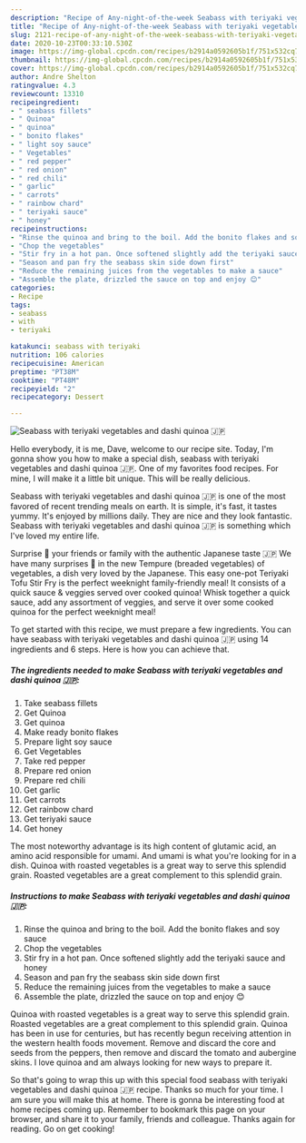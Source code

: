 ```yaml
---
description: "Recipe of Any-night-of-the-week Seabass with teriyaki vegetables and dashi quinoa 🇯🇵"
title: "Recipe of Any-night-of-the-week Seabass with teriyaki vegetables and dashi quinoa 🇯🇵"
slug: 2121-recipe-of-any-night-of-the-week-seabass-with-teriyaki-vegetables-and-dashi-quinoa
date: 2020-10-23T00:33:10.530Z
image: https://img-global.cpcdn.com/recipes/b2914a0592605b1f/751x532cq70/seabass-with-teriyaki-vegetables-and-dashi-quinoa-🇯🇵-recipe-main-photo.jpg
thumbnail: https://img-global.cpcdn.com/recipes/b2914a0592605b1f/751x532cq70/seabass-with-teriyaki-vegetables-and-dashi-quinoa-🇯🇵-recipe-main-photo.jpg
cover: https://img-global.cpcdn.com/recipes/b2914a0592605b1f/751x532cq70/seabass-with-teriyaki-vegetables-and-dashi-quinoa-🇯🇵-recipe-main-photo.jpg
author: Andre Shelton
ratingvalue: 4.3
reviewcount: 13310
recipeingredient:
- " seabass fillets"
- " Quinoa"
- " quinoa"
- " bonito flakes"
- " light soy sauce"
- " Vegetables"
- " red pepper"
- " red onion"
- " red chili"
- " garlic"
- " carrots"
- " rainbow chard"
- " teriyaki sauce"
- " honey"
recipeinstructions:
- "Rinse the quinoa and bring to the boil. Add the bonito flakes and soy sauce"
- "Chop the vegetables"
- "Stir fry in a hot pan. Once softened slightly add the teriyaki sauce and honey"
- "Season and pan fry the seabass skin side down first"
- "Reduce the remaining juices from the vegetables to make a sauce"
- "Assemble the plate, drizzled the sauce on top and enjoy 😊"
categories:
- Recipe
tags:
- seabass
- with
- teriyaki

katakunci: seabass with teriyaki 
nutrition: 106 calories
recipecuisine: American
preptime: "PT38M"
cooktime: "PT48M"
recipeyield: "2"
recipecategory: Dessert

---
```



![Seabass with teriyaki vegetables and dashi quinoa 🇯🇵](https://img-global.cpcdn.com/recipes/b2914a0592605b1f/751x532cq70/seabass-with-teriyaki-vegetables-and-dashi-quinoa-🇯🇵-recipe-main-photo.jpg)

Hello everybody, it is me, Dave, welcome to our recipe site. Today, I'm gonna show you how to make a special dish, seabass with teriyaki vegetables and dashi quinoa 🇯🇵. One of my favorites food recipes. For mine, I will make it a little bit unique. This will be really delicious.

Seabass with teriyaki vegetables and dashi quinoa 🇯🇵 is one of the most favored of recent trending meals on earth. It is simple, it's fast, it tastes yummy. It's enjoyed by millions daily. They are nice and they look fantastic. Seabass with teriyaki vegetables and dashi quinoa 🇯🇵 is something which I've loved my entire life.

Surprise 🥳 your friends or family with the authentic Japanese taste 🇯🇵 We have many surprises 🎊 in the new Tempure (breaded vegetables) of vegetables, a dish very loved by the Japanese. This easy one-pot Teriyaki Tofu Stir Fry is the perfect weeknight family-friendly meal! It consists of a quick sauce &amp; veggies served over cooked quinoa! Whisk together a quick sauce, add any assortment of veggies, and serve it over some cooked quinoa for the perfect weeknight meal!


To get started with this recipe, we must prepare a few ingredients. You can have seabass with teriyaki vegetables and dashi quinoa 🇯🇵 using 14 ingredients and 6 steps. Here is how you can achieve that.

<!--inarticleads1-->

##### The ingredients needed to make Seabass with teriyaki vegetables and dashi quinoa 🇯🇵:

1. Take  seabass fillets
1. Get  Quinoa
1. Get  quinoa
1. Make ready  bonito flakes
1. Prepare  light soy sauce
1. Get  Vegetables
1. Take  red pepper
1. Prepare  red onion
1. Prepare  red chili
1. Get  garlic
1. Get  carrots
1. Get  rainbow chard
1. Get  teriyaki sauce
1. Get  honey


The most noteworthy advantage is its high content of glutamic acid, an amino acid responsible for umami. And umami is what you&#39;re looking for in a dish. Quinoa with roasted vegetables is a great way to serve this splendid grain. Roasted vegetables are a great complement to this splendid grain. 

<!--inarticleads2-->

##### Instructions to make Seabass with teriyaki vegetables and dashi quinoa 🇯🇵:

1. Rinse the quinoa and bring to the boil. Add the bonito flakes and soy sauce
1. Chop the vegetables
1. Stir fry in a hot pan. Once softened slightly add the teriyaki sauce and honey
1. Season and pan fry the seabass skin side down first
1. Reduce the remaining juices from the vegetables to make a sauce
1. Assemble the plate, drizzled the sauce on top and enjoy 😊


Quinoa with roasted vegetables is a great way to serve this splendid grain. Roasted vegetables are a great complement to this splendid grain. Quinoa has been in use for centuries, but has recently begun receiving attention in the western health foods movement. Remove and discard the core and seeds from the peppers, then remove and discard the tomato and aubergine skins. I love quinoa and am always looking for new ways to prepare it. 

So that's going to wrap this up with this special food seabass with teriyaki vegetables and dashi quinoa 🇯🇵 recipe. Thanks so much for your time. I am sure you will make this at home. There is gonna be interesting food at home recipes coming up. Remember to bookmark this page on your browser, and share it to your family, friends and colleague. Thanks again for reading. Go on get cooking!
